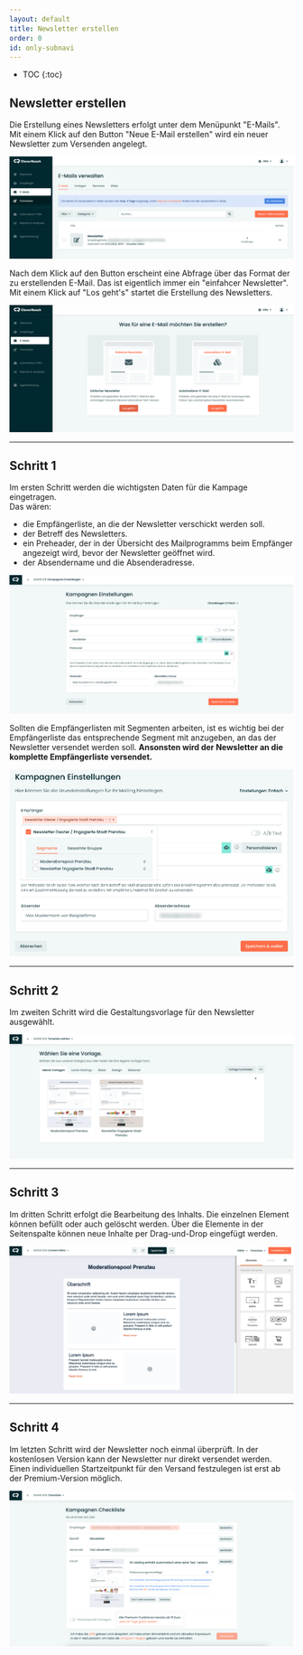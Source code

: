 ```yaml
---
layout: default
title: Newsletter erstellen
order: 0
id: only-subnavi
---
```


* TOC
{:toc}

## Newsletter erstellen

Die Erstellung eines Newsletters erfolgt unter dem Menüpunkt "E-Mails". Mit einem Klick auf den Button "Neue E-Mail erstellen" wird ein neuer Newsletter zum Versenden angelegt.

![alt text](newsletter-verwalten.png "Screen der Übersicht Newsletter")

Nach dem Klick auf den Button erscheint eine Abfrage über das Format der zu erstellenden E-Mail. Das ist eigentlich immer ein "einfahcer Newsletter". Mit einem Klick auf "Los geht's" startet die Erstellung des Newsletters.

![alt text](newsletter-erstellen.png "Screen Newsletter erstellen")

---

## Schritt 1

Im ersten Schritt werden die wichtigsten Daten für die Kampage eingetragen.<br />
Das wären:<br />
* die Empfängerliste, an die der Newsletter verschickt werden soll.
* der Betreff des Newsletters.
* ein Preheader, der in der Übersicht des Mailprogramms beim Empfänger angezeigt wird, bevor der Newsletter geöffnet wird.
* der Absendername und die Absenderadresse.

![alt text](newsletter-erstellen-schritt-1.png "Screen Newsletter erstellen Schritt 1")

Sollten die Empfängerlisten mit Segmenten arbeiten, ist es wichtig bei der Empfängerliste das entsprechende Segment mit anzugeben, an das der Newsletter versendet werden soll. <strong>Ansonsten wird der Newsletter an die komplette Empfängerliste versendet.</strong>

![alt text](newsletter-erstellen-schritt-1-segmente.png "Screen Newsletter erstellen Schritt 1 Segmente")

---

## Schritt 2

Im zweiten Schritt wird die Gestaltungsvorlage für den Newsletter ausgewählt.

![alt text](newsletter-erstellen-schritt-2.png "Screen Newsletter erstellen Schritt 2")

---

## Schritt 3

Im dritten Schritt erfolgt die Bearbeitung des Inhalts. Die einzelnen Element können befüllt oder auch gelöscht werden.
Über die Elemente in der Seitenspalte können neue Inhalte per Drag-und-Drop eingefügt werden.

![alt text](newsletter-erstellen-schritt-3.png "Screen Newsletter erstellen Schritt 3")

---

## Schritt 4

Im letzten Schritt wird der Newsletter noch einmal überprüft. In der kostenlosen Version kann der Newsletter nur direkt versendet werden. Einen individuellen Startzeitpunkt für den Versand festzulegen ist erst ab der Premium-Version möglich.

![alt text](newsletter-erstellen-schritt-4.png "Screen Newsletter erstellen Schritt 4")
